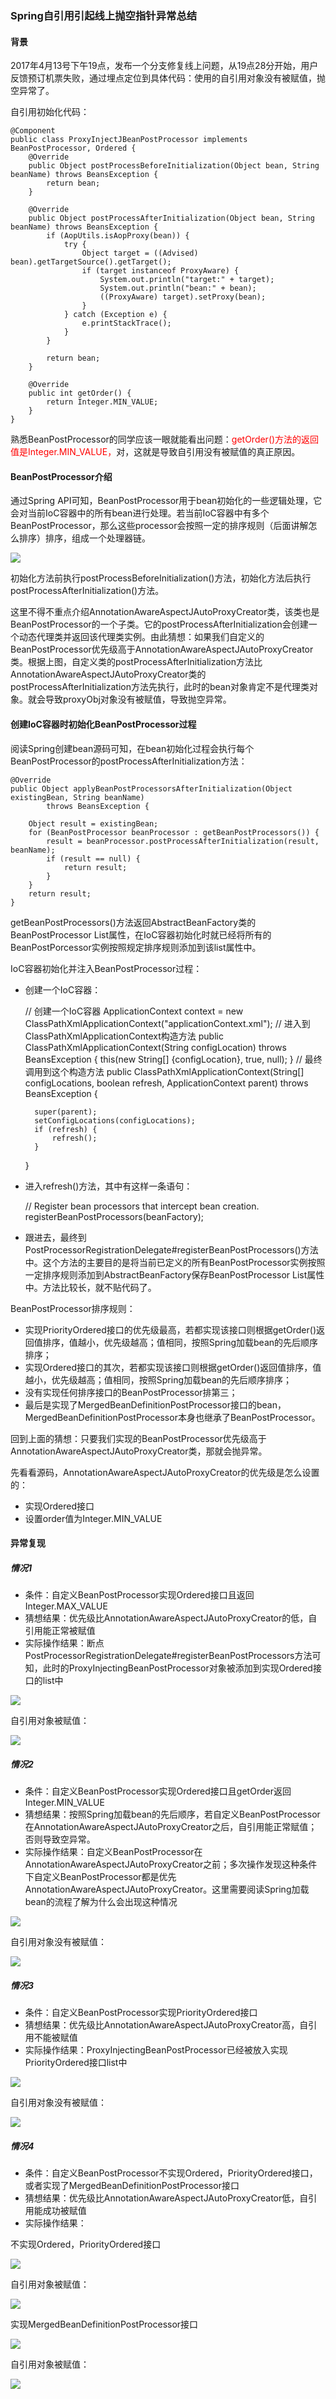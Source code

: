 ### Spring自引用引起线上抛空指针异常总结

#### 背景

2017年4月13号下午19点，发布一个分支修复线上问题，从19点28分开始，用户反馈预订机票失败，通过埋点定位到具体代码：使用的自引用对象没有被赋值，抛空异常了。

自引用初始化代码：

	@Component
	public class ProxyInjectJBeanPostProcessor implements BeanPostProcessor, Ordered {
    	@Override
    	public Object postProcessBeforeInitialization(Object bean, String beanName) throws BeansException {
        	return bean;
    	}

        @Override
        public Object postProcessAfterInitialization(Object bean, String beanName) throws BeansException {
            if (AopUtils.isAopProxy(bean)) {
                try {
                    Object target = ((Advised) bean).getTargetSource().getTarget();
                    if (target instanceof ProxyAware) {
                        System.out.println("target:" + target);
                        System.out.println("bean:" + bean);
                        ((ProxyAware) target).setProxy(bean);
                    }
                } catch (Exception e) {
                    e.printStackTrace();
                }
            }

            return bean;
        }

        @Override
        public int getOrder() {
            return Integer.MIN_VALUE;
        }
	}

熟悉BeanPostProcessor的同学应该一眼就能看出问题：<font color='red'>getOrder()方法的返回值是Integer.MIN_VALUE，</font>对，这就是导致自引用没有被赋值的真正原因。

#### BeanPostProcessor介绍

通过Spring API可知，BeanPostProcessor用于bean初始化的一些逻辑处理，它会对当前IoC容器中的所有bean进行处理。若当前IoC容器中有多个BeanPostProcessor，那么这些processor会按照一定的排序规则（后面讲解怎么排序）排序，组成一个处理器链。

![](https://github.com/yangguangyong/yangguangyong-s-blog/blob/master/assets/2017/04/beanpostprocessor.png)

初始化方法前执行postProcessBeforeInitialization()方法，初始化方法后执行postProcessAfterInitialization()方法。

这里不得不重点介绍AnnotationAwareAspectJAutoProxyCreator类，该类也是BeanPostProcessor的一个子类。它的postProcessAfterInitialization会创建一个动态代理类并返回该代理类实例。由此猜想：如果我们自定义的BeanPostProcessor优先级高于AnnotationAwareAspectJAutoProxyCreator类。根据上图，自定义类的postProcessAfterInitialization方法比AnnotationAwareAspectJAutoProxyCreator类的postProcessAfterInitialization方法先执行，此时的bean对象肯定不是代理类对象。就会导致proxyObj对象没有被赋值，导致抛空异常。

#### 创建IoC容器时初始化BeanPostProcessor过程

阅读Spring创建bean源码可知，在bean初始化过程会执行每个BeanPostProcessor的postProcessAfterInitialization方法：

	@Override
    public Object applyBeanPostProcessorsAfterInitialization(Object existingBean, String beanName)
            throws BeansException {

        Object result = existingBean;
        for (BeanPostProcessor beanProcessor : getBeanPostProcessors()) {
            result = beanProcessor.postProcessAfterInitialization(result, beanName);
            if (result == null) {
                return result;
            }
        }
        return result;
    }

getBeanPostProcessors()方法返回AbstractBeanFactory类的BeanPostProcessor List属性，在IoC容器初始化时就已经将所有的BeanPostPorcessor实例按照规定排序规则添加到该list属性中。

IoC容器初始化并注入BeanPostProcessor过程：

- 创建一个IoC容器：


	// 创建一个IoC容器
    ApplicationContext context = new ClassPathXmlApplicationContext("applicationContext.xml");
    // 进入到ClassPathXmlApplicationContext构造方法
	public ClassPathXmlApplicationContext(String configLocation) throws BeansException {
		this(new String[] {configLocation}, true, null);
	}
	// 最终调用到这个构造方法
    public ClassPathXmlApplicationContext(String[] configLocations, boolean refresh, ApplicationContext parent)
			throws BeansException {

		super(parent);
		setConfigLocations(configLocations);
		if (refresh) {
			refresh();
		}
	}

- 进入refresh()方法，其中有这样一条语句：


    // Register bean processors that intercept bean creation.
    registerBeanPostProcessors(beanFactory);

- 跟进去，最终到PostProcessorRegistrationDelegate#registerBeanPostProcessors()方法中。这个方法的主要目的是将当前已定义的所有BeanPostProcessor实例按照一定排序规则添加到AbstractBeanFactory保存BeanPostProcessor List属性中。方法比较长，就不贴代码了。

BeanPostProcessor排序规则：

- 实现PriorityOrdered接口的优先级最高，若都实现该接口则根据getOrder()返回值排序，值越小，优先级越高；值相同，按照Spring加载bean的先后顺序排序；
- 实现Ordered接口的其次，若都实现该接口则根据getOrder()返回值排序，值越小，优先级越高；值相同，按照Spring加载bean的先后顺序排序；
- 没有实现任何排序接口的BeanPostProcessor排第三；
- 最后是实现了MergedBeanDefinitionPostProcessor接口的bean， MergedBeanDefinitionPostProcessor本身也继承了BeanPostProcessor。

回到上面的猜想：只要我们实现的BeanPostProcessor优先级高于AnnotationAwareAspectJAutoProxyCreator类，那就会抛异常。

先看看源码，AnnotationAwareAspectJAutoProxyCreator的优先级是怎么设置的：

- 实现Ordered接口
- 设置order值为Integer.MIN_VALUE

#### 异常复现

##### 情况1

- 条件：自定义BeanPostProcessor实现Ordered接口且返回Integer.MAX_VALUE
- 猜想结果：优先级比AnnotationAwareAspectJAutoProxyCreator的低，自引用能正常被赋值
- 实际操作结果：断点PostProcessorRegistrationDelegate#registerBeanPostProcessors方法可知，此时的ProxyInjectingBeanPostProcessor对象被添加到实现Ordered接口的list中

![](https://github.com/yangguangyong/yangguangyong-s-blog/blob/master/assets/2017/04/condition_1.png)

自引用对象被赋值：

![](https://github.com/yangguangyong/yangguangyong-s-blog/blob/master/assets/2017/04/condition_1_result.png)

##### 情况2

- 条件：自定义BeanPostProcessor实现Ordered接口且getOrder返回Integer.MIN_VALUE
- 猜想结果：按照Spring加载bean的先后顺序，若自定义BeanPostProcessor在AnnotationAwareAspectJAutoProxyCreator之后，自引用能正常赋值；否则导致空异常。
- 实际操作结果：自定义BeanPostProcessor在AnnotationAwareAspectJAutoProxyCreator之前；多次操作发现这种条件下自定义BeanPostProcessor都是优先AnnotationAwareAspectJAutoProxyCreator。这里需要阅读Spring加载bean的流程了解为什么会出现这种情况

![](https://github.com/yangguangyong/yangguangyong-s-blog/blob/master/assets/2017/04/condition_2.png)

自引用对象没有被赋值：

![](https://github.com/yangguangyong/yangguangyong-s-blog/blob/master/assets/2017/04/condition_2_result.png)

##### 情况3

- 条件：自定义BeanPostProcessor实现PriorityOrdered接口
- 猜想结果：优先级比AnnotationAwareAspectJAutoProxyCreator高，自引用不能被赋值
- 实际操作结果：ProxyInjectingBeanPostProcessor已经被放入实现PriorityOrdered接口list中

![](https://github.com/yangguangyong/yangguangyong-s-blog/blob/master/assets/2017/04/condition_3.png)

自引用对象没有被赋值：

![](https://github.com/yangguangyong/yangguangyong-s-blog/blob/master/assets/2017/04/condition_3_result.png)

##### 情况4

- 条件：自定义BeanPostProcessor不实现Ordered，PriorityOrdered接口，或者实现了MergedBeanDefinitionPostProcessor接口
- 猜想结果：优先级比AnnotationAwareAspectJAutoProxyCreator低，自引用能成功被赋值
- 实际操作结果：

不实现Ordered，PriorityOrdered接口

![](https://github.com/yangguangyong/yangguangyong-s-blog/blob/master/assets/2017/04/condition_4_none.png)

自引用对象被赋值：

![](https://github.com/yangguangyong/yangguangyong-s-blog/blob/master/assets/2017/04/condition_4_result.png)

实现MergedBeanDefinitionPostProcessor接口

![](https://github.com/yangguangyong/yangguangyong-s-blog/blob/master/assets/2017/04/condition_4_merge.png)

自引用对象被赋值：

![](https://github.com/yangguangyong/yangguangyong-s-blog/blob/master/assets/2017/04/condition_4_result.png)

